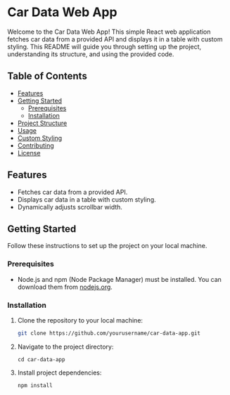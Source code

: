 # Car Data Web App

Welcome to the Car Data Web App! This simple React web application fetches car data from a provided API and displays it in a table with custom styling. This README will guide you through setting up the project, understanding its structure, and using the provided code.

## Table of Contents
- [Features](#features)
- [Getting Started](#getting-started)
  - [Prerequisites](#prerequisites)
  - [Installation](#installation)
- [Project Structure](#project-structure)
- [Usage](#usage)
- [Custom Styling](#custom-styling)
- [Contributing](#contributing)
- [License](#license)

## Features

- Fetches car data from a provided API.
- Displays car data in a table with custom styling.
- Dynamically adjusts scrollbar width.

## Getting Started

Follow these instructions to set up the project on your local machine.

### Prerequisites

- Node.js and npm (Node Package Manager) must be installed. You can download them from [nodejs.org](https://nodejs.org/).

### Installation

1. Clone the repository to your local machine:
   ```sh
   git clone https://github.com/yourusername/car-data-app.git

   ```

2. Navigate to the project directory:
   ```
   cd car-data-app
   ```
3. Install project dependencies:
   ```
   npm install
   ```
